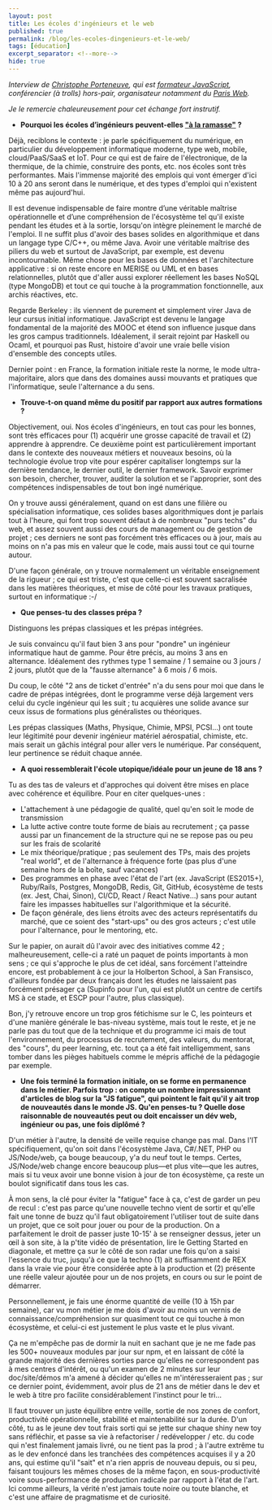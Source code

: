 ```yaml
---
layout: post
title: Les écoles d'ingénieurs et le web
published: true
permalink: /blog/les-ecoles-dingenieurs-et-le-web/
tags: [éducation]
excerpt_separator: <!--more-->
hide: true
---
```


_Interview de [Christophe Porteneuve](https://tddsworld.com/fr/), qui est [formateur JavaScript](https://delicious-insights.com/), conférencier (à trolls) hors-pair, organisateur notamment du [Paris Web](https://www.paris-web.fr/)._

_Je le remercie chaleureusement pour cet échange fort instrutif._


- <strong>Pourquoi les écoles d’ingénieurs peuvent-elles <a href="http://deliciousinsights.github.io/best-of-web-2015/#/3/4">"à la ramasse"</a> ?</strong>

Déjà, reciblons le contexte : je parle spécifiquement du numérique, en particulier du développement informatique moderne, type web, mobile, cloud/PaaS/SaaS et IoT. Pour ce qui est de faire de l'électronique, de la thermique, de la chimie, construire des ponts, etc. nos écoles sont très performantes. Mais l'immense majorité des emplois qui vont émerger d'ici 10 à 20 ans seront dans le numérique, et des types d'emploi qui n'existent même pas aujourd'hui.

Il est devenue indispensable de faire montre d’une véritable maîtrise opérationnelle et d’une compréhension de l'écosystème tel qu'il existe pendant les études et à la sortie, lorsqu'on intègre pleinement le marché de l'emploi. Il ne suffit plus d'avoir des bases solides en algorithmique et dans un langage type C/C++, ou même Java.  Avoir une véritable maîtrise des piliers du web et surtout de JavaScript, par exemple, est devenu incontournable. Même chose pour les bases de données et l'architecture applicative : si on reste encore en MERISE ou UML et en bases relationnelles, plutôt que d'aller aussi explorer réellement les bases NoSQL (type MongoDB) et tout ce qui touche à la programmation fonctionnelle, aux archis réactives, etc.

Regarde Berkeley : ils viennent de purement et simplement virer Java de leur cursus initial informatique. JavaScript est devenu le langage fondamental de la majorité des MOOC et étend son influence jusque dans les gros campus traditionnels. Idéalement, il serait rejoint par Haskell ou Ocaml, et pourquoi pas Rust, histoire d'avoir une vraie belle vision d'ensemble des concepts utiles.

Dernier point : en France, la formation initiale reste la norme, le mode ultra-majoritaire, alors que dans des domaines aussi mouvants et pratiques que l'informatique, seule l'alternance a du sens.

 - <strong>Trouve-t-on quand même du positif par rapport aux autres formations ?</strong>

Objectivement, oui. Nos écoles d'ingénieurs, en tout cas pour les bonnes, sont très efficaces pour (1) acquérir une grosse capacité de travail et (2) apprendre à apprendre. Ce deuxième point est particulièrement important dans le contexte des nouveaux métiers et nouveaux besoins, où la technologie évolue trop vite pour espérer capitaliser longtemps sur la dernière tendance, le dernier outil, le dernier framework. Savoir exprimer son besoin, chercher, trouver, auditer la solution et se l'approprier, sont des compétences indispensables de tout bon ingé numérique.

On y trouve aussi généralement, quand on est dans une filière ou spécialisation informatique, ces solides bases algorithmiques dont je parlais tout à l'heure, qui font trop souvent défaut à de nombreux "purs techs" du web, et assez souvent aussi des cours de management ou de gestion de projet ; ces derniers ne sont pas forcément très efficaces ou à jour, mais au moins on n'a pas mis en valeur que le code, mais aussi tout ce qui tourne autour.

D'une façon générale, on y trouve normalement un véritable enseignement de la rigueur ; ce qui est triste, c'est que celle-ci est souvent sacralisée dans les matières théoriques, et mise de côté pour les travaux pratiques, surtout en informatique :-/


 - <strong>Que penses-tu des classes prépa ?</strong>

Distinguons les prépas classiques et les prépas intégrées.

Je suis convaincu qu'il faut bien 3 ans pour "pondre" un ingénieur informatique haut de gamme. Pour être précis, au moins 3 ans en alternance. Idéalement des rythmes type 1 semaine / 1 semaine ou 3 jours / 2 jours, plutôt que de la "fausse alternance" à 6 mois / 6 mois.

Du coup, le côté "2 ans de ticket d'entrée" n'a du sens pour moi que dans le cadre de prépas intégrées, dont le programme verse déjà largement vers celui du cycle ingénieur qui les suit ; tu acquières une solide avance sur ceux issus de formations plus généralistes ou théoriques.

Les prépas classiques (Maths, Physique, Chimie, MPSI, PCSI…) ont toute leur légitimité pour devenir ingénieur matériel aérospatial, chimiste, etc. mais serait un gâchis intégral pour aller vers le numérique. Par conséquent, leur pertinence se réduit chaque année.


 - <strong>A quoi ressemblerait l'école utopique/idéale pour un jeune de 18 ans ?</strong>

Tu as des tas de valeurs et d'approches qui doivent être mises en place avec cohérence et équilibre. Pour en citer quelques-unes :

 - L'attachement à une pédagogie de qualité, quel qu'en soit le mode de transmission
 - La lutte active contre toute forme de biais au recrutement ; ça passe aussi par un financement de la structure qui ne se repose pas ou peu sur les frais de scolarité
 - Le mix théorique/pratique ; pas seulement des TPs, mais des projets "real world", et de l'alternance à fréquence forte (pas plus d'une semaine hors de la boîte, sauf vacances)
 - Des programmes en phase avec l'état de l'art (ex. JavaScript (ES2015+), Ruby/Rails, Postgres, MongoDB, Redis, Git, GitHub, écosystème de tests (ex. Jest, Chai, Sinon), CI/CD, React / React Native…) sans pour autant faire les impasses habituelles sur l'algorithmique et la sécurité.
 - De façon générale, des liens étroits avec des acteurs représentatifs du marché, que ce soient des "start-ups" ou des gros acteurs ; c'est utile pour l'alternance, pour le mentoring, etc.

Sur le papier, on aurait dû l'avoir avec des initiatives comme 42 ; malheureusement, celle-ci a raté un paquet de points importants à mon sens ; ce qui s'approche le plus de cet idéal, sans forcément l'atteindre encore, est probablement à ce jour la Holberton School, à San Fransisco, d'ailleurs fondée par deux français dont les études ne laissaient pas forcément présager ça (Supinfo pour l'un, qui est plutôt un centre de certifs MS à ce stade, et ESCP pour l'autre, plus classique).

Bon, j'y retrouve encore un trop gros fétichisme sur le C, les pointeurs et d'une manière générale le bas-niveau système, mais tout le reste, et je ne parle pas du tout que de la technique et du programme ici mais de tout l'environnement, du processus de recrutement, des valeurs, du mentorat, des "cours", du peer learning, etc. tout ça a été fait intelligemment, sans tomber dans les pièges habituels comme le mépris affiché de la pédagogie par exemple.

 - <strong>Une fois terminé la formation initiale, on se forme en permanence dans le métier. Parfois trop : on compte un nombre impressionnant d'articles de blog sur la "JS fatigue", qui pointent le fait qu'il y ait trop de nouveautés dans le monde JS. Qu'en penses-tu ? Quelle dose raisonnable de nouveautés peut ou doit encaisser un dév web, ingénieur ou pas, une fois diplômé ?</strong>  

D'un métier à l'autre, la densité de veille requise change pas mal. Dans l'IT spécifiquement, qu'on soit dans l'écosystème Java, C#/.NET, PHP ou JS/Node/web, ça bouge beaucoup, y'a du neuf tout le temps. Certes, JS/Node/web change encore beaucoup plus—et plus vite—que les autres, mais si tu veux avoir une bonne vision à jour de ton écosystème, ça reste un boulot significatif dans tous les cas.

À mon sens, la clé pour éviter la "fatigue" face à ça, c'est de garder un peu de recul : c'est pas parce qu'une nouvelle techno vient de sortir et qu'elle fait une tonne de buzz qu'il faut obligatoirement l'utiliser tout de suite dans un projet, que ce soit pour jouer ou pour de la production. On a parfaitement le droit de passer juste 10-15' à se renseigner dessus, jeter un œil à son site, à la p'tite vidéo de présentation, lire le Getting Started en diagonale, et mettre ça sur le côté de son radar une fois qu'on a saisi l'essence du truc, jusqu'à ce que la techno (1) ait suffisamment de REX dans la vraie vie pour être considérée apte à la production et (2) présente une réelle valeur ajoutée pour un de nos projets, en cours ou sur le point de démarrer.

Personnellement, je fais une énorme quantité de veille (10 à 15h par semaine), car vu mon métier je me dois d'avoir au moins un vernis de connaissance/compréhension sur quasiment tout ce qui touche à mon écosystème, et celui-ci est justement le plus vaste et le plus vivant.

Ça ne m'empêche pas de dormir la nuit en sachant que je ne me fade pas les 500+ nouveaux modules par jour sur npm, et en laissant de côté la grande majorité des dernières sorties parce qu'elles ne correspondent pas à mes centres d'intérêt, ou qu'un examen de 2 minutes sur leur doc/site/démos m'a amené à décider qu'elles ne m'intéresseraient pas ; sur ce dernier point, évidemment, avoir plus de 21 ans de métier dans le dev et le web à titre pro facilite considérablement l'instinct pour le tri…

Il faut trouver un juste équilibre entre veille, sortie de nos zones de confort, productivité opérationnelle, stabilité et maintenabilité sur la durée. D'un côté, tu as le jeune dev tout frais sorti qui se jette sur chaque shiny new toy sans réfléchir, et passe sa vie à refactoriser / redévelopper / etc. du code qui n'est finalement jamais livré, ou ne tient pas la prod ; à l'autre extrême tu as le dev enfoncé dans les tranchées des compétences acquises il y a 20 ans, qui estime qu'il "sait" et n'a rien appris de nouveau depuis, ou si peu, faisant toujours les mêmes choses de la même façon, en sous-productivité voire sous-performance de production radicale par rapport à l'état de l'art. Ici comme ailleurs, la vérité n'est jamais toute noire ou toute blanche, et c'est une affaire de pragmatisme et de curiosité.
